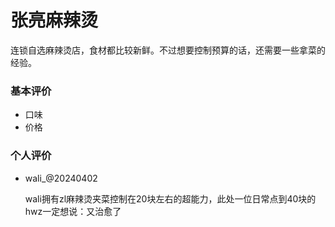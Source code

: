 
# 张亮麻辣烫

连锁自选麻辣烫店，食材都比较新鲜。不过想要控制预算的话，还需要一些拿菜的经验。

### 基本评价
- 口味
- 价格

### 个人评价
- wali_@20240402

  wali拥有zl麻辣烫夹菜控制在20块左右的超能力，此处一位日常点到40块的hwz一定想说：又治愈了

